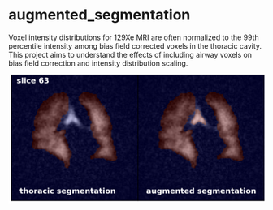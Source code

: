 # augmented_segmentation
Voxel intensity distributions for 129Xe MRI are often normalized to the 99th percentile intensity among bias field corrected voxels in the thoracic cavity. This project aims to understand the effects of including airway voxels on bias field correction and intensity distribution scaling.

![alt text](https://github.com/aryilbechtel/xe_MRI_projects/blob/main/augmented_segmentation/plots/seg_montage_manual_augmented_demo.png)

